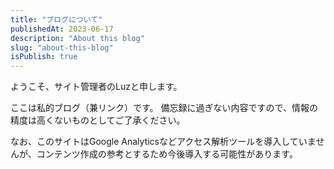 ```yaml
---
title: "ブログについて"
publishedAt: 2023-06-17
description: "About this blog"
slug: "about-this-blog"
isPublish: true
---
```

ようこそ、サイト管理者のLuzと申します。

ここは私的ブログ（兼リンク）です。
備忘録に過ぎない内容ですので、情報の精度は高くないものとしてご了承ください。

なお、このサイトはGoogle Analyticsなどアクセス解析ツールを導入していませんが、コンテンツ作成の参考とするため今後導入する可能性があります。
